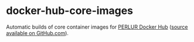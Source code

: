 # docker-hub-core-images
Automatic builds of core container images for [PERLUR Docker Hub](https://hub.docker.com/r/perlur/) ([source available on GitHub.com](https://github.com/PERLUR/docker-hub-core-images/)).

